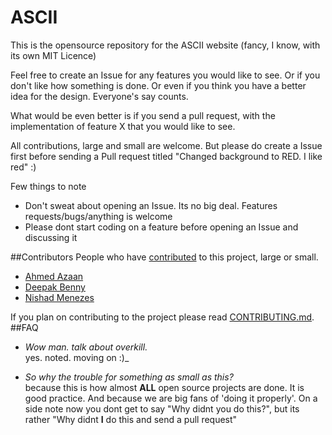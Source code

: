 ASCII
=====

This is the opensource repository for the ASCII website (fancy, I know, with its own MIT Licence)

Feel free to create an Issue for any features you would like to see. Or if you don't like how something is done. Or even
if you think you have a better idea for the design. Everyone's say counts. 

What would be even better is if you send a pull request, with the implementation of feature X that you would like to
see. 

All contributions, large and small are welcome. But please do create a Issue first before sending a Pull request
titled "Changed background to RED. I like red" :)

Few things to note
- Don't sweat about opening an Issue. Its no big deal. Features requests/bugs/anything is welcome
- Please dont start coding on a feature before opening an Issue and discussing it

##Contributors
People who have [contributed](https://github.com/cufe/ascii/graphs/contributors) to this project, large or small. 
- [Ahmed Azaan](https://github.com/aeonaxan/)
- [Deepak Benny](https://github.com/deepakbenny)
- [Nishad Menezes](https://github.com/nishadmenezes)

If you plan on contributing to the project please read [CONTRIBUTING.md](https://github.com/cufe/ascii/blob/master/CONTRIBUTING.md).
##FAQ
- _Wow man. talk about overkill._   
yes. noted. moving on :)_

- _So why the trouble for something as small as this?_  
because this is how almost **ALL** open source projects are done. It is good practice. And because we are big fans
of 'doing it properly'. On a side note now you dont get to say "Why didnt you do this?", but its rather 
"Why didnt **I** do this and send a pull request"
